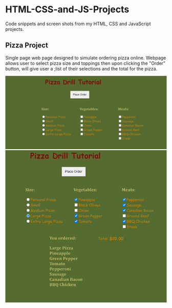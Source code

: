 # HTML-CSS-and-JS-Projects
Code snippets and screen shots from my HTML, CSS and JavaScript projects.

## Pizza Project
Single page web page designed to simulate ordering pizza online.  Webpage 
allows user to select pizza size and toppings then upon clicking the "Order" button, 
will give user a ;list of their selections and the total for the pizza.

![Newsletter sign-up](https://github.com/TB9652/HTML-CSS-and-JS-Projects/blob/master/Order_Page.PNG)
![Newsletter sign-up](https://github.com/TB9652/HTML-CSS-and-JS-Projects/blob/master/Order_Complete.PNG)


